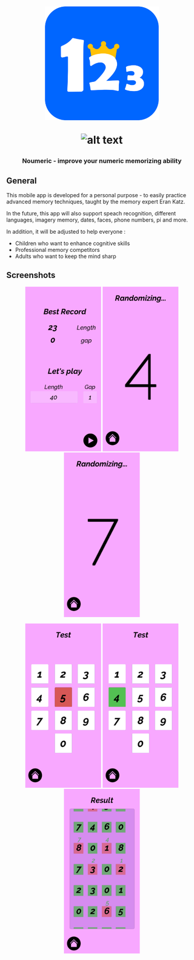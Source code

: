 <h1 align="center">
  <img src="images/logo.png" width="300"/>
  
 ![_alt text_](https://img.shields.io/badge/Platforms-android-blue??style=for-the-badge)

  </h1>
<h3 align="center">  
  
Noumeric   -   improve your numeric memorizing ability
  </h3> 

## General

This mobile app is developed for a personal purpose -
to easily practice advanced memory techniques,
taught by the memory expert Eran Katz.

In the future, this app will also support speach recognition, different languages, imagery memory, dates, faces, phone numbers, pi and more.

In addition, it will be adjusted to help everyone :
- Children who want to enhance cognitive skills
- Professional memory competitors
- Adults who want to keep the mind sharp
  
## Screenshots
<p align="center">
 <img src="images/1.jpg" width="200"/>
 <img src="images/2.jpg" width="200"/>
 <img src="images/3.jpg" width="200"/>
<p align="center">
 <img src="images/4.jpg" width="200"/>
<img src="images/5.jpg" width="200"/>
<img src="images/6.jpg" width="200"/>
</p>
